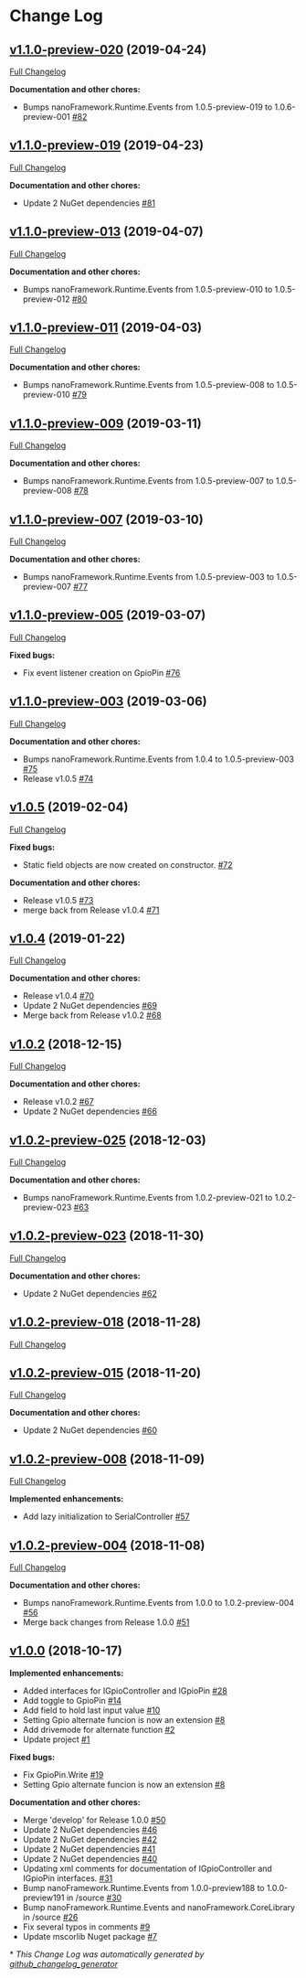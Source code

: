 # Change Log

## [v1.1.0-preview-020](https://github.com/nanoframework/lib-Windows.Devices.Gpio/tree/v1.1.0-preview-020) (2019-04-24)
[Full Changelog](https://github.com/nanoframework/lib-Windows.Devices.Gpio/compare/v1.1.0-preview-019...v1.1.0-preview-020)

**Documentation and other chores:**

- Bumps nanoFramework.Runtime.Events from 1.0.5-preview-019 to 1.0.6-preview-001 [\#82](https://github.com/nanoframework/lib-Windows.Devices.Gpio/pull/82)

## [v1.1.0-preview-019](https://github.com/nanoframework/lib-Windows.Devices.Gpio/tree/v1.1.0-preview-019) (2019-04-23)
[Full Changelog](https://github.com/nanoframework/lib-Windows.Devices.Gpio/compare/v1.1.0-preview-013...v1.1.0-preview-019)

**Documentation and other chores:**

- Update 2 NuGet dependencies [\#81](https://github.com/nanoframework/lib-Windows.Devices.Gpio/pull/81)

## [v1.1.0-preview-013](https://github.com/nanoframework/lib-Windows.Devices.Gpio/tree/v1.1.0-preview-013) (2019-04-07)
[Full Changelog](https://github.com/nanoframework/lib-Windows.Devices.Gpio/compare/v1.1.0-preview-011...v1.1.0-preview-013)

**Documentation and other chores:**

- Bumps nanoFramework.Runtime.Events from 1.0.5-preview-010 to 1.0.5-preview-012 [\#80](https://github.com/nanoframework/lib-Windows.Devices.Gpio/pull/80)

## [v1.1.0-preview-011](https://github.com/nanoframework/lib-Windows.Devices.Gpio/tree/v1.1.0-preview-011) (2019-04-03)
[Full Changelog](https://github.com/nanoframework/lib-Windows.Devices.Gpio/compare/v1.1.0-preview-009...v1.1.0-preview-011)

**Documentation and other chores:**

- Bumps nanoFramework.Runtime.Events from 1.0.5-preview-008 to 1.0.5-preview-010 [\#79](https://github.com/nanoframework/lib-Windows.Devices.Gpio/pull/79)

## [v1.1.0-preview-009](https://github.com/nanoframework/lib-Windows.Devices.Gpio/tree/v1.1.0-preview-009) (2019-03-11)
[Full Changelog](https://github.com/nanoframework/lib-Windows.Devices.Gpio/compare/v1.1.0-preview-007...v1.1.0-preview-009)

**Documentation and other chores:**

- Bumps nanoFramework.Runtime.Events from 1.0.5-preview-007 to 1.0.5-preview-008 [\#78](https://github.com/nanoframework/lib-Windows.Devices.Gpio/pull/78)

## [v1.1.0-preview-007](https://github.com/nanoframework/lib-Windows.Devices.Gpio/tree/v1.1.0-preview-007) (2019-03-10)
[Full Changelog](https://github.com/nanoframework/lib-Windows.Devices.Gpio/compare/v1.1.0-preview-005...v1.1.0-preview-007)

**Documentation and other chores:**

- Bumps nanoFramework.Runtime.Events from 1.0.5-preview-003 to 1.0.5-preview-007 [\#77](https://github.com/nanoframework/lib-Windows.Devices.Gpio/pull/77)

## [v1.1.0-preview-005](https://github.com/nanoframework/lib-Windows.Devices.Gpio/tree/v1.1.0-preview-005) (2019-03-07)
[Full Changelog](https://github.com/nanoframework/lib-Windows.Devices.Gpio/compare/v1.1.0-preview-003...v1.1.0-preview-005)

**Fixed bugs:**

- Fix event listener creation on GpioPin [\#76](https://github.com/nanoframework/lib-Windows.Devices.Gpio/pull/76)

## [v1.1.0-preview-003](https://github.com/nanoframework/lib-Windows.Devices.Gpio/tree/v1.1.0-preview-003) (2019-03-06)
[Full Changelog](https://github.com/nanoframework/lib-Windows.Devices.Gpio/compare/v1.0.5...v1.1.0-preview-003)

**Documentation and other chores:**

- Bumps nanoFramework.Runtime.Events from 1.0.4 to 1.0.5-preview-003 [\#75](https://github.com/nanoframework/lib-Windows.Devices.Gpio/pull/75)
- Release v1.0.5 [\#74](https://github.com/nanoframework/lib-Windows.Devices.Gpio/pull/74)

## [v1.0.5](https://github.com/nanoframework/lib-Windows.Devices.Gpio/tree/v1.0.5) (2019-02-04)
[Full Changelog](https://github.com/nanoframework/lib-Windows.Devices.Gpio/compare/v1.0.4...v1.0.5)

**Fixed bugs:**

- Static field objects are now created on constructor. [\#72](https://github.com/nanoframework/lib-Windows.Devices.Gpio/pull/72)

**Documentation and other chores:**

- Release v1.0.5 [\#73](https://github.com/nanoframework/lib-Windows.Devices.Gpio/pull/73)
- merge back from Release v1.0.4 [\#71](https://github.com/nanoframework/lib-Windows.Devices.Gpio/pull/71)

## [v1.0.4](https://github.com/nanoframework/lib-Windows.Devices.Gpio/tree/v1.0.4) (2019-01-22)
[Full Changelog](https://github.com/nanoframework/lib-Windows.Devices.Gpio/compare/v1.0.2...v1.0.4)

**Documentation and other chores:**

- Release v1.0.4 [\#70](https://github.com/nanoframework/lib-Windows.Devices.Gpio/pull/70)
- Update 2 NuGet dependencies [\#69](https://github.com/nanoframework/lib-Windows.Devices.Gpio/pull/69)
- Merge back from Release v1.0.2 [\#68](https://github.com/nanoframework/lib-Windows.Devices.Gpio/pull/68)

## [v1.0.2](https://github.com/nanoframework/lib-Windows.Devices.Gpio/tree/v1.0.2) (2018-12-15)
[Full Changelog](https://github.com/nanoframework/lib-Windows.Devices.Gpio/compare/v1.0.2-preview-025...v1.0.2)

**Documentation and other chores:**

- Release v1.0.2 [\#67](https://github.com/nanoframework/lib-Windows.Devices.Gpio/pull/67)
- Update 2 NuGet dependencies [\#66](https://github.com/nanoframework/lib-Windows.Devices.Gpio/pull/66)

## [v1.0.2-preview-025](https://github.com/nanoframework/lib-Windows.Devices.Gpio/tree/v1.0.2-preview-025) (2018-12-03)
[Full Changelog](https://github.com/nanoframework/lib-Windows.Devices.Gpio/compare/v1.0.2-preview-023...v1.0.2-preview-025)

**Documentation and other chores:**

- Bumps nanoFramework.Runtime.Events from 1.0.2-preview-021 to 1.0.2-preview-023 [\#63](https://github.com/nanoframework/lib-Windows.Devices.Gpio/pull/63)

## [v1.0.2-preview-023](https://github.com/nanoframework/lib-Windows.Devices.Gpio/tree/v1.0.2-preview-023) (2018-11-30)
[Full Changelog](https://github.com/nanoframework/lib-Windows.Devices.Gpio/compare/v1.0.2-preview-018...v1.0.2-preview-023)

**Documentation and other chores:**

- Update 2 NuGet dependencies [\#62](https://github.com/nanoframework/lib-Windows.Devices.Gpio/pull/62)

## [v1.0.2-preview-018](https://github.com/nanoframework/lib-Windows.Devices.Gpio/tree/v1.0.2-preview-018) (2018-11-28)
[Full Changelog](https://github.com/nanoframework/lib-Windows.Devices.Gpio/compare/v1.0.2-preview-015...v1.0.2-preview-018)

## [v1.0.2-preview-015](https://github.com/nanoframework/lib-Windows.Devices.Gpio/tree/v1.0.2-preview-015) (2018-11-20)
[Full Changelog](https://github.com/nanoframework/lib-Windows.Devices.Gpio/compare/v1.0.2-preview-008...v1.0.2-preview-015)

**Documentation and other chores:**

- Update 2 NuGet dependencies [\#60](https://github.com/nanoframework/lib-Windows.Devices.Gpio/pull/60)

## [v1.0.2-preview-008](https://github.com/nanoframework/lib-Windows.Devices.Gpio/tree/v1.0.2-preview-008) (2018-11-09)
[Full Changelog](https://github.com/nanoframework/lib-Windows.Devices.Gpio/compare/v1.0.2-preview-004...v1.0.2-preview-008)

**Implemented enhancements:**

- Add lazy initialization to SerialController [\#57](https://github.com/nanoframework/lib-Windows.Devices.Gpio/pull/57)

## [v1.0.2-preview-004](https://github.com/nanoframework/lib-Windows.Devices.Gpio/tree/v1.0.2-preview-004) (2018-11-08)
[Full Changelog](https://github.com/nanoframework/lib-Windows.Devices.Gpio/compare/v1.0.0...v1.0.2-preview-004)

**Documentation and other chores:**

- Bumps nanoFramework.Runtime.Events from 1.0.0 to 1.0.2-preview-004 [\#56](https://github.com/nanoframework/lib-Windows.Devices.Gpio/pull/56)
- Merge back changes from Release 1.0.0 [\#51](https://github.com/nanoframework/lib-Windows.Devices.Gpio/pull/51)

## [v1.0.0](https://github.com/nanoframework/lib-Windows.Devices.Gpio/tree/v1.0.0) (2018-10-17)
**Implemented enhancements:**

- Added interfaces for IGpioController and IGpioPin  [\#28](https://github.com/nanoframework/lib-Windows.Devices.Gpio/pull/28)
- Add toggle to GpioPin [\#14](https://github.com/nanoframework/lib-Windows.Devices.Gpio/pull/14)
- Add field to hold last input value [\#10](https://github.com/nanoframework/lib-Windows.Devices.Gpio/pull/10)
- Setting Gpio alternate funcion is now an extension [\#8](https://github.com/nanoframework/lib-Windows.Devices.Gpio/pull/8)
- Add drivemode for alternate function [\#2](https://github.com/nanoframework/lib-Windows.Devices.Gpio/pull/2)
- Update project [\#1](https://github.com/nanoframework/lib-Windows.Devices.Gpio/pull/1)

**Fixed bugs:**

- Fix GpioPin.Write [\#19](https://github.com/nanoframework/lib-Windows.Devices.Gpio/pull/19)
- Setting Gpio alternate funcion is now an extension [\#8](https://github.com/nanoframework/lib-Windows.Devices.Gpio/pull/8)

**Documentation and other chores:**

- Merge 'develop' for Release 1.0.0 [\#50](https://github.com/nanoframework/lib-Windows.Devices.Gpio/pull/50)
- Update 2 NuGet dependencies [\#46](https://github.com/nanoframework/lib-Windows.Devices.Gpio/pull/46)
- Update 2 NuGet dependencies [\#42](https://github.com/nanoframework/lib-Windows.Devices.Gpio/pull/42)
- Update 2 NuGet dependencies [\#41](https://github.com/nanoframework/lib-Windows.Devices.Gpio/pull/41)
- Update 2 NuGet dependencies [\#40](https://github.com/nanoframework/lib-Windows.Devices.Gpio/pull/40)
- Updating xml comments for documentation of IGpioController and IGpioPin interfaces. [\#31](https://github.com/nanoframework/lib-Windows.Devices.Gpio/pull/31)
- Bump nanoFramework.Runtime.Events from 1.0.0-preview188 to 1.0.0-preview191 in /source [\#30](https://github.com/nanoframework/lib-Windows.Devices.Gpio/pull/30)
- Bump nanoFramework.Runtime.Events and nanoFramework.CoreLibrary in /source [\#26](https://github.com/nanoframework/lib-Windows.Devices.Gpio/pull/26)
- Fix several typos in comments [\#9](https://github.com/nanoframework/lib-Windows.Devices.Gpio/pull/9)
- Update mscorlib Nuget package [\#7](https://github.com/nanoframework/lib-Windows.Devices.Gpio/pull/7)



\* *This Change Log was automatically generated by [github_changelog_generator](https://github.com/skywinder/Github-Changelog-Generator)*